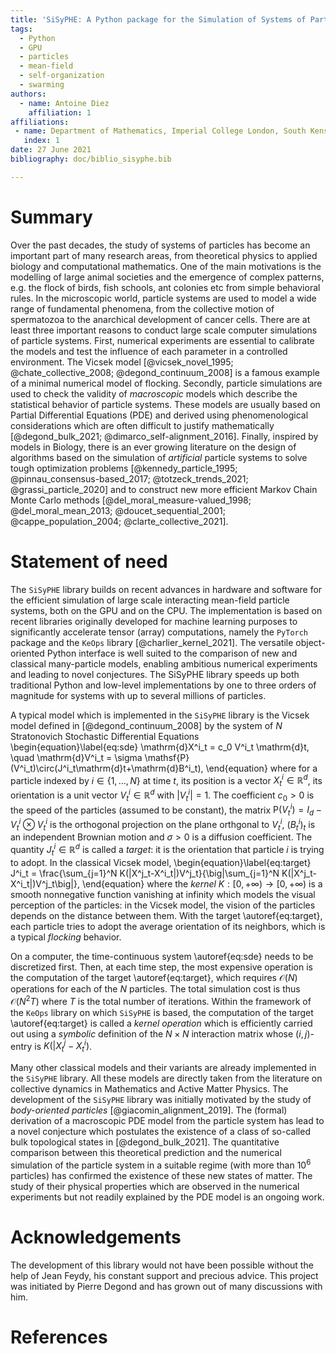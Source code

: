 ```yaml
---
title: 'SiSyPHE: A Python package for the Simulation of Systems of Particles with High Efficiency'
tags:
  - Python
  - GPU
  - particles
  - mean-field
  - self-organization
  - swarming
authors:
  - name: Antoine Diez
    affiliation: 1
affiliations:
 - name: Department of Mathematics, Imperial College London, South Kensington Campus, London, SW7 2AZ, UK
   index: 1
date: 27 June 2021
bibliography: doc/biblio_sisyphe.bib

---
```


# Summary

Over the past decades, the study of systems of particles has become an important 
part of many research areas, from theoretical physics to applied biology and 
computational mathematics. One of the main motivations is the modelling of large
animal societies and the emergence of complex patterns, e.g. the flock of birds, 
fish schools, ant colonies etc from simple behavioral rules. In the microscopic
world, particle systems are used to model a wide range of fundamental phenomena, 
from the collective motion of spermatozoa to the anarchical development of 
cancer cells. There are at least three important reasons to conduct large scale computer
simulations of particle systems. First, numerical experiments are essential to 
calibrate the models and test the influence of each parameter in a controlled 
environment. The Vicsek model [@vicsek_novel_1995; @chate_collective_2008; @degond_continuum_2008]
is a famous example of a minimal numerical model of flocking. Secondly, particle simulations are used to check the validity of
*macroscopic* models which describe the statistical behavior of particle systems.
These models are usually based on Partial Differential Equations (PDE) and derived 
using phenomenological considerations which are often difficult to justify 
mathematically [@degond_bulk_2021; @dimarco_self-alignment_2016]. Finally, inspired by models in Biology, there is an ever growing
literature on the design of algorithms based on the simulation of *artificial*
particle systems to solve tough optimization problems [@kennedy_particle_1995; @pinnau_consensus-based_2017; @totzeck_trends_2021; @grassi_particle_2020] and to construct new more efficient Markov Chain Monte
Carlo methods [@del_moral_measure-valued_1998; @del_moral_mean_2013; @doucet_sequential_2001; @cappe_population_2004; @clarte_collective_2021].

# Statement of need

The `SiSyPHE` library builds on recent advances in hardware and software 
for the efficient simulation of large scale interacting mean-field particle systems, 
both on the GPU and on the CPU. The implementation is based on recent libraries 
originally developed for machine learning purposes to significantly accelerate 
tensor (array) computations, namely the `PyTorch` package and the `KeOps` library [@charlier_kernel_2021]. 
The versatile object-oriented Python interface is well suited to the comparison 
of new and classical many-particle models, enabling ambitious numerical 
experiments and leading to novel conjectures. The SiSyPHE library speeds up 
both traditional Python and low-level implementations by one to three orders 
of magnitude for systems with up to several millions of particles. 


A typical model which is implemented in the `SiSyPHE` library is the Vicsek model
defined in [@degond_continuum_2008] by the system of $N$ Stratonovich Stochastic Differential Equations
\begin{equation}\label{eq:sde}
\mathrm{d}X^i_t = c_0 V^i_t \mathrm{d}t, \quad \mathrm{d}V^i_t = \sigma \mathsf{P}(V^i_t)\circ(J^i_t\mathrm{d}t+\mathrm{d}B^i_t),
\end{equation}
where for a particle indexed by $i\in\{1,\ldots,N\}$ at time $t$, its position is a vector $X^i_t\in\mathbb{R}^d$, 
its orientation is a unit vector $V^i_t\in\mathbb{R}^d$ with $|V^i_t|=1$. The coefficient $c_0>0$ is the speed
of the particles (assumed to be constant), the matrix $\mathsf{P}(V^i_t)= I_d - V^i_t\otimes V^i_t$ is the orthogonal 
projection on the plane orthgonal to $V^i_t$, $(B^i_t)^{}_t$ is an independent Brownian motion and $\sigma>0$ is a diffusion coefficient. 
The quantity $J^i_t\in\mathbb{R}^d$ is called a *target*: it is the orientation that particle $i$ is trying to adopt. 
In the classical Vicsek model, 
\begin{equation}\label{eq:target}
J^i_t = \frac{\sum_{j=1}^N K(|X^j_t-X^i_t|)V^j_t}{\big|\sum_{j=1}^N K(|X^j_t-X^i_t|)V^j_t\big|}, 
\end{equation}
where the *kernel* $K:[0,+\infty)\to[0,+\infty)$ is a smooth nonnegative
function vanishing at infinity which models the visual perception of the particles: 
in the Vicsek model, the vision of the particles depends on the distance between them. 
With the target \autoref{eq:target}, each particle tries to adopt the average orientation of its neighbors, 
which is a typical *flocking* behavior. 

On a computer, the time-continuous system \autoref{eq:sde} needs to be discretized first. Then, at each time step, 
the most expensive operation is the computation of the target \autoref{eq:target}, which requires $\mathcal{O}(N)$
operations for each of the $N$ particles. The total simulation cost is thus $\mathcal{O}(N^2T)$ where $T$ is the
total number of iterations. Within the framework of the `KeOps` library on which `SiSyPHE` is based, 
the computation of the target \autoref{eq:target} is called a *kernel operation* which is efficiently carried out
using a *symbolic* definition of the $N\times N$ interaction matrix whose $(i,j)$-entry is $K(|X^j_t-X^i_t)$. 

Many other classical models and their variants are already implemented in the `SiSyPHE` library. All these models
are directly taken from the literature on collective dynamics in Mathematics and Active Matter Physics. 
The development of the `SiSyPHE` library was initially motivated by the study of *body-oriented particles* [@giacomin_alignment_2019]. 
The (formal) derivation of a macroscopic PDE model from the particle system has lead to a novel conjecture 
which postulates the existence of a class of so-called bulk topological states in [@degond_bulk_2021]. The quantitative comparison
between this theoretical prediction and the numerical simulation of the particle system in a suitable regime (with more than
$10^6$ particles) has confirmed the existence of these new states of matter. The study of their physical properties
which are observed in the numerical experiments but not readily explained by the PDE model is an ongoing work.

# Acknowledgements

The development of this library would not have been possible without the help of Jean Feydy, 
his constant support and precious advice. This project was initiated by Pierre Degond and 
has grown out of many discussions with him.

# References